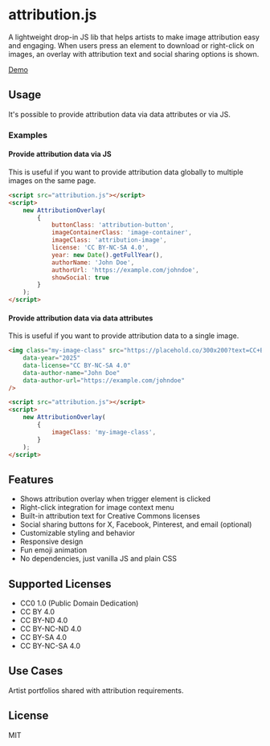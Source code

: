 # attribution.js

A lightweight drop-in JS lib that helps artists to make image attribution easy and engaging. When users press an element to download or right-click on images, an overlay with attribution text and social sharing options is shown.

[Demo](https://h9lxyz.github.io/attribution.js/demo.html)

## Usage

It's possible to provide attribution data via data attributes or via JS.

### Examples

#### Provide attribution data via JS

This is useful if you want to provide attribution data globally to multiple images on the same page.

```html
<script src="attribution.js"></script>
<script>
    new AttributionOverlay(
        {
            buttonClass: 'attribution-button',
            imageContainerClass: 'image-container',
            imageClass: 'attribution-image',
            license: 'CC BY-NC-SA 4.0',
            year: new Date().getFullYear(),
            authorName: 'John Doe',
            authorUrl: 'https://example.com/johndoe',
            showSocial: true
        }
    );
</script>
```

#### Provide attribution data via data attributes

This is useful if you want to provide attribution data to a single image.

```html
<img class="my-image-class" src="https://placehold.co/300x200?text=CC+BY-NC-SA+4.0" 
    data-year="2025" 
    data-license="CC BY-NC-SA 4.0"
    data-author-name="John Doe"
    data-author-url="https://example.com/johndoe"
/>

<script src="attribution.js"></script>
<script>
    new AttributionOverlay(
        {
            imageClass: 'my-image-class',
        }
    );
</script>

```

## Features
- Shows attribution overlay when trigger element is clicked
- Right-click integration for image context menu
- Built-in attribution text for Creative Commons licenses
- Social sharing buttons for X, Facebook, Pinterest, and email (optional)
- Customizable styling and behavior
- Responsive design
- Fun emoji animation
- No dependencies, just vanilla JS and plain CSS

## Supported Licenses
- CC0 1.0 (Public Domain Dedication)
- CC BY 4.0
- CC BY-ND 4.0
- CC BY-NC-ND 4.0
- CC BY-SA 4.0
- CC BY-NC-SA 4.0

## Use Cases
Artist portfolios shared with attribution requirements.

## License
MIT
